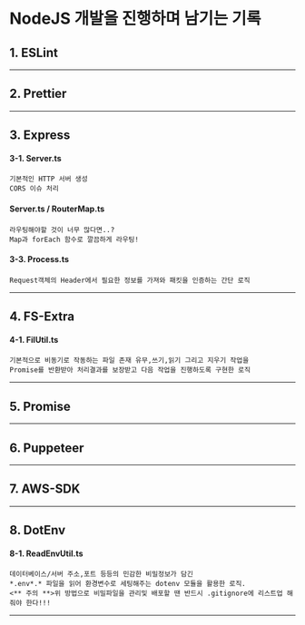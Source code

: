 NodeJS 개발을 진행하며 남기는 기록
=================================
## 1. ESLint
*********************************
## 2. Prettier
*********************************
## 3. Express
#### 3-1. Server.ts
```
기본적인 HTTP 서버 생성
CORS 이슈 처리
```
#### Server.ts / RouterMap.ts 
```
라우팅해야할 것이 너무 많다면..?
Map과 forEach 함수로 깔끔하게 라우팅!
```
#### 3-3. Process.ts
```
Request객체의 Header에서 필요한 정보를 가져와 패킷을 인증하는 간단 로직
```
*********************************
## 4. FS-Extra
#### 4-1. FilUtil.ts
 ```
 기본적으로 비동기로 작동하는 파일 존재 유무,쓰기,읽기 그리고 지우기 작업을
 Promise를 반환받아 처리결과를 보장받고 다음 작업을 진행하도록 구현한 로직
 ```
*********************************
## 5. Promise
*********************************
## 6. Puppeteer 
*********************************
## 7. AWS-SDK
*********************************
## 8. DotEnv
#### 8-1. ReadEnvUtil.ts
```
데이터베이스/서버 주소,포트 등등의 민감한 비밀정보가 담긴
*.env*.* 파일을 읽어 환경변수로 세팅해주는 dotenv 모듈을 활용한 로직.
<** 주의 **>위 방법으로 비밀파일을 관리및 배포할 땐 반드시 .gitignore에 리스트업 해줘야 한다!!! 
```
*********************************
